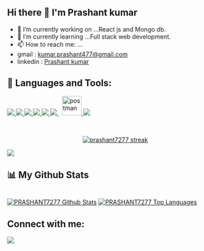 ## Hi there 👋 I'm Prashant kumar
- 🔭 I’m currently working on ...React js and Mongo db.
- 🌱 I’m currently learning ...Full stack web development.
- 📫 How to reach me: ...
- gmail : <a href="https://mail.google.com/mail/u/0/?tab=rm&ogbl#inbox?compose=GTvVlcSHwsJTQJkbJfbMdvZwPZSztpqTRFTgcJcZFhFzWLtMJpwshNHBNnDfQqNWNxvDfHQbcmfDx"/>kumar.prashant477@gmail.com</a>
- linkedin : [Prashant kumar](https://www.linkedin.com/in/prashant-kumar-346037159/?lipi=urn%3Ali%3Apage%3Ad_flagship3_profile_view_base_contact_details%3BbYclTuK%2FSSewQ7Cc4zW%2FZQ%3D%3D)

## 🚀 Languages and Tools:

<p align="left"> 
    <a href="https://reactjs.org/" target="_blank"> <img src="https://img.icons8.com/color/48/000000/react-native.png"/> </a>
    <a href="https://developer.mozilla.org/en-US/docs/Web/JavaScript" target="_blank"> <img src="https://img.icons8.com/color/48/000000/javascript.png"/> </a> 
    <a href="https://www.w3.org/html/" target="_blank"> <img src="https://img.icons8.com/color/48/000000/html-5.png"/> </a> 
    <a href="https://www.w3schools.com/css/" target="_blank"> <img src="https://img.icons8.com/color/48/000000/css3.png"/> </a> 
    <a href="https://getbootstrap.com" target="_blank"> <img src="https://img.icons8.com/color/48/000000/bootstrap.png"/> </a>
    <a style="padding-right:8px;" href="https://nodejs.org" target="_blank"> <img src="https://img.icons8.com/color/48/000000/nodejs.png"/> </a> 
    <a href="https://postman.com" target="_blank"> <img src="https://www.vectorlogo.zone/logos/getpostman/getpostman-icon.svg" alt="postman" width="45" height="45"/> </a>   
    <a href="https://git-scm.com/" target="_blank"> <img src="https://img.icons8.com/color/48/000000/git.png"/> </a> 
</p>
<br/>

<p align="center">
    <a href="https://PRASHANT7277/github-readme-streak-stats">
        <img title="🔥 Get streak stats for your profile at git.io/streak-stats" alt="prashant7277 streak" src="https://github-readme-streak-stats.herokuapp.com/?user=PRASHANT7277&theme=black-ice&hide_border=true&stroke=0000&background=060A0CD0"/>
    </a>
</p>
<img src="https://raw.githubusercontent.com/Trilokia/Trilokia/379277808c61ef204768a61bbc5d25bc7798ccf1/bottom_header.svg" style="max-width: 100%;">

## 📊 My Github Stats

  <br/>
    <a href="https://github.com/PRASHANT7277/github-readme-stats"><img alt="PRASHANT7277 Github Stats" src="https://github-readme-stats.vercel.app/api?username=PRASHANT7277&show_icons=true&count_private=true&theme=react&hide_border=true&bg_color=0D1117" /></a>
  <a href="https://github.com/PRASHANT7277/github-readme-stats"><img alt="PRASHANT7277 Top Languages" src="https://github-readme-stats.vercel.app/api/top-langs/?username=PRASHANT7277&langs_count=8&count_private=true&layout=compact&theme=react&hide_border=true&bg_color=0D1117" /></a>
  <br/>
 

## Connect with me:
<p align="left">

<a href = "https://www.linkedin.com/in/prashant-kumar-346037159/?lipi=urn%3Ali%3Apage%3Ad_flagship3_profile_view_base_contact_details%3BY9F1Fw8IT5aG6q3xgnzYjQ%3D%3D"><img src="https://img.icons8.com/fluent/48/000000/linkedin.png"/></a>


</p>

